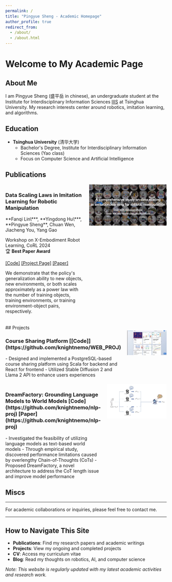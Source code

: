 ```yaml
---
permalink: /
title: "Pingyue Sheng - Academic Homepage"
author_profile: true
redirect_from: 
  - /about/
  - /about.html
---
```


# Welcome to My Academic Page

## About Me
I am Pingyue Sheng (盛平岳 in chinese), an undergraduate student at the Institute for Interdisciplinary Information Sciences [IIIS](https://iiis.tsinghua.edu.cn/en/) at Tsinghua University. My research interests center around robotics, imitation learning, and algorithms.


## Education
- **Tsinghua University** (清华大学)
  - Bachelor's Degree, Institute for Interdisciplinary Information Sciences (Yao class)
  - Focus on Computer Science and Artificial Intelligence




## Publications

<div style="display: flex; margin-bottom: 20px;">
<div style="flex: 1; padding-right: 20px;">
<h3>Data Scaling Laws in Imitation Learning for Robotic Manipulation</h3>
**Fanqi Lin\***, **Yingdong Hu\***, **Pingyue Sheng**, Chuan Wen, Jiacheng You, Yang Gao  

Workshop on X-Embodiment Robot Learning, CoRL 2024  
🏆 **Best Paper Award**  

[[Code]](https://github.com/Fanqi-Lin/Data-Scaling-Laws) [[Project Page]](https://data-scaling-laws.github.io/) [[Paper]](https://arxiv.org/pdf/2410.18647)

We demonstrate that the policy's generalization ability to new objects, new environments, or both scales approximately as a power law with the number of training objects, training environments, or training environment-object pairs, respectively.
</div>
<div style="flex: 1;">
<img src="/images/scaling-law.jpg" alt="Data Scaling Laws" style="width: 100%; max-width: 400px;">
</div>
</div>
## Projects

<div style="display: flex; margin-bottom: 20px;">
<div style="flex: 1; padding-right: 20px;">
<h3>Course Sharing Platform [[Code]](https://github.com/knightnemo/WEB_PROJ)</h3>
- Designed and implemented a PostgreSQL-based course sharing platform using Scala for backend and React for frontend
- Utilized Stable Diffusion 2 and Llama 2 API to enhance users experiences
</div>
<div style="flex: 1;">
<img src="/images/course-sharing-platform.jpg" alt="Course Sharing Platform" style="width: 100%; max-width: 400px;">
</div>
</div>

<div style="display: flex; margin-bottom: 20px;">
<div style="flex: 1; padding-right: 20px;">
<h3>DreamFactory: Grounding Language Models to World Models [Code](https://github.com/knightnemo/nlp-proj) [Paper](https://github.com/knightnemo/nlp-proj)</h3>
- Investigated the feasibility of utilizing language models as text-based world models
- Through empirical study, discovered performance limitations caused by overlengthy Chain-of-Thoughts (CoTs)
- Proposed DreamFactory, a novel architecture to address the CoT length issue and improve model performance
</div>
<div style="flex: 1;">
<img src="/images/Dream.jpg" alt="DreamFactory" style="width: 100%; max-width: 400px;">
</div>
</div>


## Miscs


---


For academic collaborations or inquiries, please feel free to contact me.

---

## How to Navigate This Site
- **Publications**: Find my research papers and academic writings
- **Projects**: View my ongoing and completed projects
- **CV**: Access my curriculum vitae
- **Blog**: Read my thoughts on robotics, AI, and computer science

*Note: This website is regularly updated with my latest academic activities and research work.*